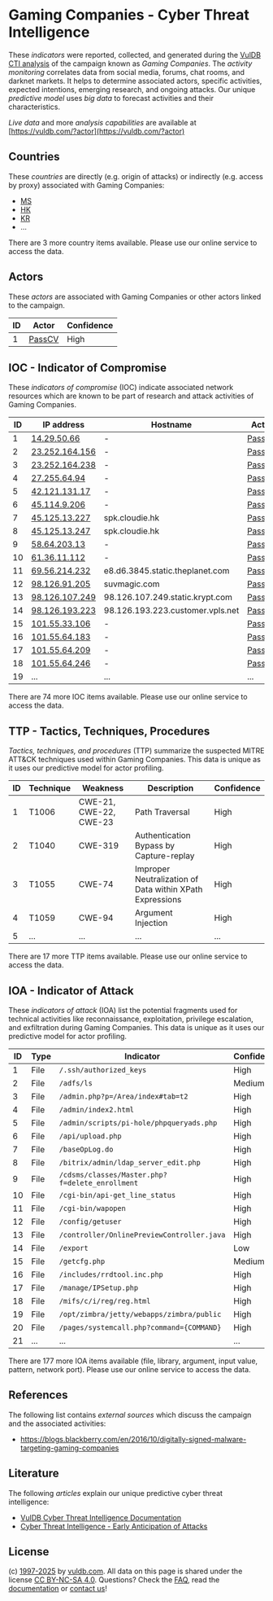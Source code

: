 # Gaming Companies - Cyber Threat Intelligence

These _indicators_ were reported, collected, and generated during the [VulDB CTI analysis](https://vuldb.com/?kb.cti) of the campaign known as _Gaming Companies_. The _activity monitoring_ correlates data from social media, forums, chat rooms, and darknet markets. It helps to determine associated actors, specific activities, expected intentions, emerging research, and ongoing attacks. Our unique _predictive model_ uses _big data_ to forecast activities and their characteristics.

_Live data_ and more _analysis capabilities_ are available at [https://vuldb.com/?actor](https://vuldb.com/?actor)

## Countries

These _countries_ are directly (e.g. origin of attacks) or indirectly (e.g. access by proxy) associated with Gaming Companies:

* [MS](https://vuldb.com/?country.ms)
* [HK](https://vuldb.com/?country.hk)
* [KR](https://vuldb.com/?country.kr)
* ...

There are 3 more country items available. Please use our online service to access the data.

## Actors

These _actors_ are associated with Gaming Companies or other actors linked to the campaign.

ID | Actor | Confidence
-- | ----- | ----------
1 | [PassCV](https://vuldb.com/?actor.passcv) | High

## IOC - Indicator of Compromise

These _indicators of compromise_ (IOC) indicate associated network resources which are known to be part of research and attack activities of Gaming Companies.

ID | IP address | Hostname | Actor | Confidence
-- | ---------- | -------- | ----- | ----------
1 | [14.29.50.66](https://vuldb.com/?ip.14.29.50.66) | - | [PassCV](https://vuldb.com/?actor.passcv) | High
2 | [23.252.164.156](https://vuldb.com/?ip.23.252.164.156) | - | [PassCV](https://vuldb.com/?actor.passcv) | High
3 | [23.252.164.238](https://vuldb.com/?ip.23.252.164.238) | - | [PassCV](https://vuldb.com/?actor.passcv) | High
4 | [27.255.64.94](https://vuldb.com/?ip.27.255.64.94) | - | [PassCV](https://vuldb.com/?actor.passcv) | High
5 | [42.121.131.17](https://vuldb.com/?ip.42.121.131.17) | - | [PassCV](https://vuldb.com/?actor.passcv) | High
6 | [45.114.9.206](https://vuldb.com/?ip.45.114.9.206) | - | [PassCV](https://vuldb.com/?actor.passcv) | High
7 | [45.125.13.227](https://vuldb.com/?ip.45.125.13.227) | spk.cloudie.hk | [PassCV](https://vuldb.com/?actor.passcv) | High
8 | [45.125.13.247](https://vuldb.com/?ip.45.125.13.247) | spk.cloudie.hk | [PassCV](https://vuldb.com/?actor.passcv) | High
9 | [58.64.203.13](https://vuldb.com/?ip.58.64.203.13) | - | [PassCV](https://vuldb.com/?actor.passcv) | High
10 | [61.36.11.112](https://vuldb.com/?ip.61.36.11.112) | - | [PassCV](https://vuldb.com/?actor.passcv) | High
11 | [69.56.214.232](https://vuldb.com/?ip.69.56.214.232) | e8.d6.3845.static.theplanet.com | [PassCV](https://vuldb.com/?actor.passcv) | High
12 | [98.126.91.205](https://vuldb.com/?ip.98.126.91.205) | suvmagic.com | [PassCV](https://vuldb.com/?actor.passcv) | High
13 | [98.126.107.249](https://vuldb.com/?ip.98.126.107.249) | 98.126.107.249.static.krypt.com | [PassCV](https://vuldb.com/?actor.passcv) | High
14 | [98.126.193.223](https://vuldb.com/?ip.98.126.193.223) | 98.126.193.223.customer.vpls.net | [PassCV](https://vuldb.com/?actor.passcv) | High
15 | [101.55.33.106](https://vuldb.com/?ip.101.55.33.106) | - | [PassCV](https://vuldb.com/?actor.passcv) | High
16 | [101.55.64.183](https://vuldb.com/?ip.101.55.64.183) | - | [PassCV](https://vuldb.com/?actor.passcv) | High
17 | [101.55.64.209](https://vuldb.com/?ip.101.55.64.209) | - | [PassCV](https://vuldb.com/?actor.passcv) | High
18 | [101.55.64.246](https://vuldb.com/?ip.101.55.64.246) | - | [PassCV](https://vuldb.com/?actor.passcv) | High
19 | ... | ... | ... | ...

There are 74 more IOC items available. Please use our online service to access the data.

## TTP - Tactics, Techniques, Procedures

_Tactics, techniques, and procedures_ (TTP) summarize the suspected MITRE ATT&CK techniques used within Gaming Companies. This data is unique as it uses our predictive model for actor profiling.

ID | Technique | Weakness | Description | Confidence
-- | --------- | -------- | ----------- | ----------
1 | T1006 | CWE-21, CWE-22, CWE-23 | Path Traversal | High
2 | T1040 | CWE-319 | Authentication Bypass by Capture-replay | High
3 | T1055 | CWE-74 | Improper Neutralization of Data within XPath Expressions | High
4 | T1059 | CWE-94 | Argument Injection | High
5 | ... | ... | ... | ...

There are 17 more TTP items available. Please use our online service to access the data.

## IOA - Indicator of Attack

These _indicators of attack_ (IOA) list the potential fragments used for technical activities like reconnaissance, exploitation, privilege escalation, and exfiltration during Gaming Companies. This data is unique as it uses our predictive model for actor profiling.

ID | Type | Indicator | Confidence
-- | ---- | --------- | ----------
1 | File | `/.ssh/authorized_keys` | High
2 | File | `/adfs/ls` | Medium
3 | File | `/admin.php?p=/Area/index#tab=t2` | High
4 | File | `/admin/index2.html` | High
5 | File | `/admin/scripts/pi-hole/phpqueryads.php` | High
6 | File | `/api/upload.php` | High
7 | File | `/baseOpLog.do` | High
8 | File | `/bitrix/admin/ldap_server_edit.php` | High
9 | File | `/cdsms/classes/Master.php?f=delete_enrollment` | High
10 | File | `/cgi-bin/api-get_line_status` | High
11 | File | `/cgi-bin/wapopen` | High
12 | File | `/config/getuser` | High
13 | File | `/controller/OnlinePreviewController.java` | High
14 | File | `/export` | Low
15 | File | `/getcfg.php` | Medium
16 | File | `/includes/rrdtool.inc.php` | High
17 | File | `/manage/IPSetup.php` | High
18 | File | `/mifs/c/i/reg/reg.html` | High
19 | File | `/opt/zimbra/jetty/webapps/zimbra/public` | High
20 | File | `/pages/systemcall.php?command={COMMAND}` | High
21 | ... | ... | ...

There are 177 more IOA items available (file, library, argument, input value, pattern, network port). Please use our online service to access the data.

## References

The following list contains _external sources_ which discuss the campaign and the associated activities:

* https://blogs.blackberry.com/en/2016/10/digitally-signed-malware-targeting-gaming-companies

## Literature

The following _articles_ explain our unique predictive cyber threat intelligence:

* [VulDB Cyber Threat Intelligence Documentation](https://vuldb.com/?kb.cti)
* [Cyber Threat Intelligence - Early Anticipation of Attacks](https://www.scip.ch/en/?labs.20201022)

## License

(c) [1997-2025](https://vuldb.com/?kb.changelog) by [vuldb.com](https://vuldb.com/?kb.about). All data on this page is shared under the license [CC BY-NC-SA 4.0](https://creativecommons.org/licenses/by-nc-sa/4.0/). Questions? Check the [FAQ](https://vuldb.com/?kb.faq), read the [documentation](https://vuldb.com/?kb) or [contact us](https://vuldb.com/?contact)!
